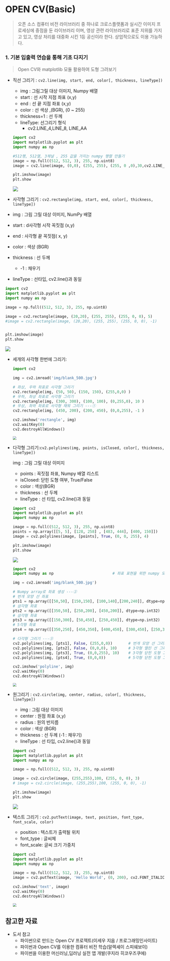 # OPEN CV(Basic)

> 오픈 소스 컴퓨터 비전 라이브러리 중 하나로 크로스플랫폼과 실시간 이미지 프로세싱에 중점을 둔 라이브러리 이며, 영상 관련 라이브러리로 표준 지위를 가지고 있고, 영상 처리를 대중화 시킨 1등 공신이라 한다. 상업적으로도 이용 가능하다.



### 1. 기본 입출력 연습을 통해 기초 다지기

> Open CV와 matplotlib 모듈 활용하여 도형 그려보기

- 직선 그리기 : `cv2.line(img, start, end, color[, thickness, lineType])`

  - img : 그림그릴 대상 이미지, Numpy 배열
  - start : 선 시작 지점 좌표 (x,y)
  - end : 선 끝 지점 좌표 (x,y)
  - color : 선 색상 ,(BGR), (0 ~ 255)
  - thickness=1 : 선 두께
  - lineType: 선그리기 형식
    - cv2.LINE_4,LINE_8, LINE_AA

  ```python
  import cv2
  import matplotlib.pyplot as plt 
  import numpy as np 
  
  #512행, 512열, 3채널 , 255 값을 가지는 numpy 행렬 만들기 
  image = np.full((512, 512, 3), 255, np.uint8)
  image = cv2.line(image, (0,0), (255, 255), (255, 0 ,0),30,cv2.LINE_AA )
  
  plt.imshow(image)
  plt.show
  ```

  ![](https://github.com/dannylee93/Images/blob/master/Image%20Analysis%20A.I/matplotlib_line.jpg?raw=true)

-  사각형 그리기 : `cv2.rectangle(img, start, end, color[, thickness, lineType])`

  - img : 그림 그릴 대상 이미지, NumPy 배열
  - start : d사각형 시작 꼭짓점 (x,y)
  - end : 사각형 끝 꼭짓점( x, y)
  - color : 색상 (BGR)
  - thickness : 선 두께
    - -1 : 채우기
  - lineType : 선타입, cv2.line()과 동일

  ```python
  import cv2
  import matplotlib.pyplot as plt 
  import numpy as np 
  
  image = np.full((512, 512, 3), 255, np.uint8)
  
  image = cv2.rectangle(image, (20,20), (255, 255), (255, 0, 0), 5) 
  #image = cv2.rectangle(image, (20,20), (255, 255), (255, 0, 0), -1) 
  
  
  plt.imshow(image)
  plt.show
  ```

  ![](https://github.com/dannylee93/Images/blob/master/Image%20Analysis%20A.I/matplotlib_line2.jpg?raw=true)

- 세개의 사각형 한번에 그리기:

  ```python
  import cv2
  
  img = cv2.imread('img/blank_500.jpg')
  
  # 좌상, 우하 좌표로 사각형 그리기
  cv2.rectangle(img, (50, 50), (150, 150), (255,0,0) )        
  # 우하, 좌상 좌표로 사각형 그리기
  cv2.rectangle(img, (300, 300), (100, 100), (0,255,0), 10 )  
  # 우상, 좌하 좌표로 사각형 채워 그리기 ---①
  cv2.rectangle(img, (450, 200), (200, 450), (0,0,255), -1 )  
  
  cv2.imshow('rectangle', img)
  cv2.waitKey(0)
  cv2.destroyAllWindows()
  ```

  <img src="https://github.com/dannylee93/Images/blob/master/Image%20Analysis%20A.I/matplotlib_line3.jpg?raw=true" style="zoom:67%;" />

- 다각형 그리기:`cv2.polylines(img, points, isClosed, color[, thickness, lineType])`

  img : 그림 그릴 대상 이미지

  - points : 꼭짓점 좌표, Numpy 배열 리스트
  - isClosed: 닫힌 도형 여부, True/False
  - color : 색상(BGR)
  - thickness : 선 두께
  - lineType : 선 타입, cv2.line()과 동일

  ```python
  import cv2
  import matplotlib.pyplot as plt 
  import numpy as np 
  
  image = np.full((512, 512, 3), 255, np.uint8)
  points = np.array([[5, 5], [128, 258] , [483, 444], [400, 150]])
  image = cv2.polylines(image, [points], True, (0, 0, 255), 4)
  
  plt.imshow(image)
  plt.show
  ```

  ![](https://github.com/dannylee93/Images/blob/master/Image%20Analysis%20A.I/matplotlib_line4.jpg?raw=true)

  ```python
  import cv2
  import numpy as np                          # 좌표 표현을 위한 numpy 모듈  ---①
  
  img = cv2.imread('img/blank_500.jpg')
  
  # Numpy array로 좌표 생성 ---②
  # 번개 모양 선 좌표
  pts1 = np.array([[50,50], [150,150], [100,140],[200,240]], dtype=np.int32) 
  # 삼각형 좌표
  pts2 = np.array([[350,50], [250,200], [450,200]], dtype=np.int32) 
  # 삼각형 좌표
  pts3 = np.array([[150,300], [50,450], [250,450]], dtype=np.int32) 
  # 5각형 좌표
  pts4 = np.array([[350,250], [450,350], [400,450], [300,450], [250,350]],dtype=np.int32) 
  
  # 다각형 그리기 ---③
  cv2.polylines(img, [pts1], False, (255,0,0))       # 번개 모양 선 그리기
  cv2.polylines(img, [pts2], False, (0,0,0), 10)     # 3각형 열린 선 그리기 ---④
  cv2.polylines(img, [pts3], True, (0,0,255), 10)    # 3각형 닫힌 도형 그리기 ---⑤
  cv2.polylines(img, [pts4], True, (0,0,0))          # 5각형 닫힌 도형 그리기
  
  cv2.imshow('polyline', img)
  cv2.waitKey(0)
  cv2.destroyAllWindows()
  ```

  <img src="https://github.com/dannylee93/Images/blob/master/Image%20Analysis%20A.I/matplotlib_line5.jpg?raw=true" style="zoom:67%;" />

- 원그리기 : `cv2.circle(img, center, radius, color[, thickness, lineType])`

  - img : 그림 대상 이미지
  - center : 원점 좌표 (x,y)
  - radius : 원의 반지름
  - color : 색상 (BGR)
  - thickness : 선 두께 (-1 : 채우기)
  - lineType : 선 타입, cv2.line()과 동일

  ```python
  import cv2
  import matplotlib.pyplot as plt 
  import numpy as np 
  
  image = np.full((512, 512, 3), 255, np.uint8)
  
  image = cv2.circle(image, (255,255),100, (255, 0, 0), 3) 
  # image = cv2.circle(image, (255,255),100, (255, 0, 0), -1)
  
  plt.imshow(image)
  plt.show
  ```

  ![](https://github.com/dannylee93/Images/blob/master/Image%20Analysis%20A.I/matplotlib_line6.jpg?raw=true)

- 텍스트 그리기 : `cv2.putText(image, text, position, font_type, font_scale, color)`

  - position : 텍스트가 출력될 위치
  - font_type : 글씨체
  - font_scale: 글씨 크기 가중치

  ```python
  import cv2
  import matplotlib.pyplot as plt 
  import numpy as np 
  
  image = np.full((512, 512, 3), 255, np.uint8)
  image = cv2.putText(image, 'Hello World', (0, 200), cv2.FONT_ITALIC, 2, (255, 0, 0))
  
  cv2.imshow('text', image)
  cv2.waitKey(0)
  cv2.destroyAllWindows()
  ```

  <img src="https://github.com/dannylee93/Images/blob/master/Image%20Analysis%20A.I/matplotlib_line7.jpg?raw=true" style="zoom:67%;" />



## 참고한 자료

- 도서 참고
  - 파이썬으로 만드는 Open CV 프로젝트(이세우 지음 / 프로그래밍인사이트)
  - 파이썬과 Open CV를 이용한 컴퓨터 비전 학습(알렉셰이 스피쉐보이)
  - 파이썬을 이용한 머신러닝,딥러닝 실전 앱 개발(쿠지라 히코우즈쿠에)
